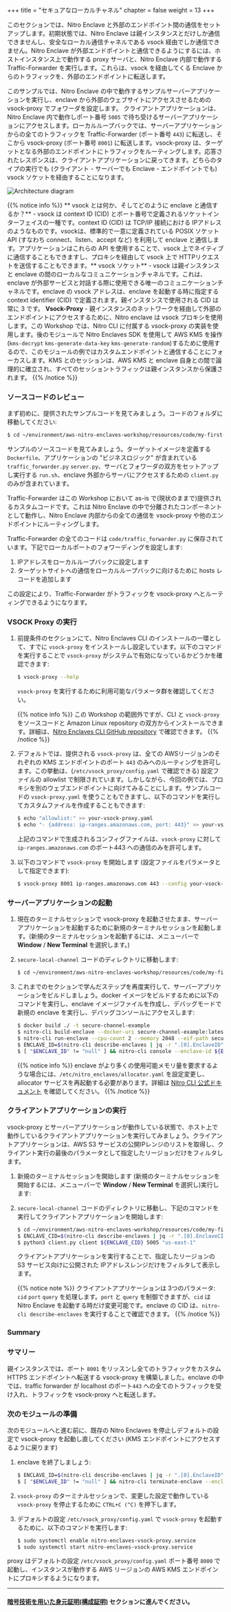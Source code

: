 +++
title = "セキュアなローカルチャネル"
chapter = false
weight = 13
+++

このセクションでは、Nitro Enclave と外部のエンドポイント間の通信をセットアップします。初期状態では、Nitro Enclave は親インスタンスとだけしか通信できませんし、安全なローカル通信チャネルである vsock 経由でしか通信できません。Nitro Enclave が外部エンドポイントと通信できるようにするには、ホストインスタンス上で動作する proxy サーバと、Nitro Enclave 内部で動作する Traffic-Forwarder を実行します。これらは、vsock を経由してくる Enclave からのトラフィックを、外部のエンドポイントに転送します。

このサンプルでは、Nitro Enclave の中で動作するサンプルサーバーアプリケーションを実行し、enclave から外部のウェブサイトにアクセスさせるための vsock-proxy でフォワーダを設定します。
クライアントアプリケーションは、Nitro Enclave 内で動作しポート番号 `5005` で待ち受けるサーバーアプリケーションにアクセスします。ローカルループバックでは、サーバーアプリケーションからの全てのトラフィックを Traffic-Forwarder (ポート番号 `443`) に転送し、そこから vsock-proxy (ポート番号 `8001`) に転送します。vsock-proxy は、ターゲットとなる外部のエンドポイントにトラフィックをルーティングします。応答されたレスポンスは、クライアントアプリケーションに戻ってきます。どちらのタイプの実行でも (クライアント - サーバーでも Enclave - エンドポイントでも) vsock ソケットを経由することになります。

![Architecture diagram](/images/secure-local-channel-arch.png)


{{% notice info %}}
** vsock とは何か、そしてどのように enclave と通信するか？** - vsock は context ID (CID) とポート番号で定義されるソケットインターフェイスの一種です。context ID (CID) は TCP/IP 接続における IPアドレスのようなものです。vsockは、標準的で一意に定義されている POSIX ソケット API (すなわち connect、listen、accept など) を利用して enclave と通信します。アプリケーションはこれらの API を使用することで、vsock 上でネイティブに通信することもできますし、プロキシを経由して vsock 上で HTTPリクエストを送信することもできます。** vsock ソケット** - vsock は親インスタンスと enclave の間のローカルなコミュニケーションチャネルです。これは、enclave が外部サービスと対話する際に使用できる唯一のコミュニケーションチャネルです。enclave の vsock アドレスは、enclave を起動する時に指定する context identifier (CID) で定義されます。親インスタンスで使用される CID は常に 3 です。
**Vsock-Proxy** - 親インスタンスのネットワークを経由して外部のエンドポイントにアクセスするために、Nitro enclave は vsock プロキシを使用します。この Workshop では、Nitro CLI に付属する vsock-proxy の実装を使用します。後のモジュールで Nitro Enclaves SDK を使用して AWS KMS を操作 (`kms-decrypt` `kms-generate-data-key` `kms-generate-random`)するために使用するので、このモジュールの例ではカスタムエンドポイントと通信することにフォーカスします。KMS とのセッションは、AWS KMS と enclave 自身との間で論理的に確立され、すべてのセッショントラフィックは親インスタンスから保護されます。
{{% /notice %}}


### ソースコードのレビュー

まず初めに、提供されたサンプルコードを見てみましょう。コードのフォルダに移動してください:

```sh
$ cd ~/environment/aws-nitro-enclaves-workshop/resources/code/my-first-enclave/secure-local-channel/
```

サンプルのソースコードを見てみましょう。ターゲットイメージを定義する `Dockerfile`、アプリケーションの "ビジネスロジック" が含まれている `traffic_forwarder.py` `server.py`、サーバとフォワーダの双方をセットアップし実行する `run.sh`、enclave 外部からサーバにアクセスするための `client.py` のみが含まれています。
 
Traffic-Forwarder はこの Workshop において as-is で(現状のままで)提供されるカスタムコードです。これは Nitro Enclave の中で分離されたコンポーネントとして動作し、Nitro Enclave 内部からの全ての通信を vsock-proxy や他のエンドポイントにルーティングします。

Traffic-Forwarder の全てのコードは `code/traffic_forwarder.py` に保存されています。下記でローカルポートのフォワーディングを設定します:
1. IPアドレスをローカルループバックに設定します
1. ターゲットサイトへの通信をローカルループバックに向けるために hosts レコードを追加します

この設定により、Traffic-Forwarder がトラフィックを vsock-proxy へとルーティングできるようになります。


### VSOCK Proxy の実行
1. 前提条件のセクションにて、Nitro Enclaves CLI のインストールの一環として、すでに `vsock-proxy` をインストールし設定しています。以下のコマンドを実行することで `vsock-proxy` がシステムで有効になっているかどうかを確認できます:
    ```sh
    $ vsock-proxy --help
    ```
    `vsock-proxy` を実行するために利用可能なパラメータ群を確認してください。

    {{% notice info %}}
この Workshop の範囲外ですが、CLI と `vsock-proxy` をソースコードと Amazon Linux repository の双方からインストールできます。詳細は、[Nitro Enclaves CLI GitHub repository](https://github.com/aws/aws-nitro-enclaves-cli) で確認できます。
    {{% /notice %}}

1. デフォルトでは、提供される `vsock-proxy` は、全ての AWSリージョンのそれぞれの KMS エンドポイントのポート `443` のみへのルーティングを許可します。この挙動は、(`/etc/vsock_proxy/config.yaml` で確認できる) 設定ファイルの allowlist で制限されています。しかしながら、今回の例では、プロキシを別のウェブエンドポイントに向けてみることにします。サンプルコードの `vsock-proxy.yaml` を使うこともできますし、以下のコマンドを実行してカスタムファイルを作成することもできます:
    ```sh
    $ echo "allowlist:" >> your-vsock-proxy.yaml
    $ echo "- {address: ip-ranges.amazonaws.com, port: 443}" >> your-vsock-proxy.yaml
    ```
    上記のコマンドで生成されるコンフィグファイルは、`vsock-proxy` に対して `ip-ranges.amazonaws.com` のポート443 への通信のみを許可します。

1. 以下のコマンドで `vsock-proxy` を開始します (設定ファイルをパラメータとして指定できます):
    ```sh
    $ vsock-proxy 8001 ip-ranges.amazonaws.com 443 --config your-vsock-proxy.yaml
    ```

### サーバーアプリケーションの起動
1. 現在のターミナルセッションで vsock-proxy を起動させたまま、サーバーアプリケーションを起動するために新規のターミナルセッションを起動します。(新規のターミナルセッションを起動するには、メニューバーで **Window** / **New Terminal** を選択します。)

1. `secure-local-channel` コードのディレクトリに移動します:
    ```sh
    $ cd ~/environment/aws-nitro-enclaves-workshop/resources/code/my-first-enclave/secure-local-channel/
    ```

1. これまでのセクションで学んだステップを再度実行して、サーバーアプリケーションをビルドしましょう。docker イメージをビルドするために以下のコマンドを実行し、enclave イメージファイルを作成し、デバッグモードで新規の enclave を実行し、デバッグコンソールにアクセスします:
    ```sh
    $ docker build ./ -t secure-channel-example
    $ nitro-cli build-enclave --docker-uri secure-channel-example:latest --output-file secure-channel-example.eif
    $ nitro-cli run-enclave --cpu-count 2 --memory 2048 --eif-path secure-channel-example.eif --debug-mode
    $ ENCLAVE_ID=$(nitro-cli describe-enclaves | jq -r ".[0].EnclaveID")
    $ [ "$ENCLAVE_ID" != "null" ] && nitro-cli console --enclave-id ${ENCLAVE_ID}
    ```

    {{% notice info %}}
enclave がより多くの使用可能メモリ量を要求するような場合には、`/etc/nitro_enclaves/allocator.yaml` を設定変更し、allocator サービスを再起動する必要があります。詳細は [Nitro CLI 公式ドキュメント](https://github.com/aws/aws-nitro-enclaves-cli) を確認してください。
    {{% /notice %}}

### クライアントアプリケーションの実行
vsock-proxy とサーバーアプリケーションが動作している状態で、ホスト上で動作しているクライアントアプリケーションを実行してみましょう。クライアントアプリケーションは、AWS S3 サービスの公開IPレンジのリストを取得し、クライアント実行の最後のパラメータとして指定したリージョンだけをフィルタします。

1. 新規のターミナルセッションを開始します (新規のターミナルセッションを開始するには、メニューバーで **Window** / **New Terminal** を選択し)実行します:

1. `secure-local-channel` コードのディレクトリに移動し、下記のコマンドを実行してクライアントアプリケーションを開始します:
    ```sh
    $ cd ~/environment/aws-nitro-enclaves-workshop/resources/code/my-first-enclave/secure-local-channel/
    $ ENCLAVE_CID=$(nitro-cli describe-enclaves | jq -r ".[0].EnclaveCID")
    $ python3 client.py client ${ENCLAVE_CID} 5005 "us-east-1"
    ```

    クライアントアプリケーションを実行することで、指定したリージョンの S3 サービス向けに公開された IPアドレスレンジだけをフィルタして表示します。

    {{% notice note %}}
クライアントアプリケーションは 3つのパラメータ: `cid` `port` `query` を処理します。`port` と `query` を制御できますが、`cid` は Nitro Enclave を起動する時だけ変更可能です。enclave の CID は、`nitro-cli describe-enclaves` を実行することで確認できます。
    {{% /notice %}}

### Summary
### サマリー
親インスタンスでは、ポート `8001` をリッスンし全てのトラフィックをカスタム HTTPS エンドポイントへ転送する vsock-proxy を構築しました。enclave の中では、traffic forwarder が localhost のポート`443` への全てのトラフィックを受け入れ、トラフィックを vsock-proxy へと転送します。

### 次のモジュールの準備
次のモジュールへと進む前に、既存の Nitro Enclaves を停止しデフォルトの設定で vsock-proxy を起動し直してください (KMS エンドポイントにアクセスするように戻ります)

1. enclave を終了しましょう:
    ```sh
    $ ENCLAVE_ID=$(nitro-cli describe-enclaves | jq -r ".[0].EnclaveID")
    $ [ "$ENCLAVE_ID" != "null" ] && nitro-cli terminate-enclave --enclave-id ${ENCLAVE_ID}
    ```

1. `vsock-proxy` のターミナルセッションで、変更した設定で動作している `vsock-proxy` を停止するために `CTRL+C (^C)` を押下します。

1. デフォルトの設定 `/etc/vsock_proxy/config.yaml` で `vsock-proxy` を起動するために、以下のコマンドを実行します:
    ```sh
    $ sudo systemctl enable nitro-enclaves-vsock-proxy.service
    $ sudo systemctl start nitro-enclaves-vsock-proxy.service
    ```
proxy はデフォルトの設定 `/etc/vsock_proxy/config.yaml` ポート番号 `8000` で起動し、インスタンスが動作する AWS リージョンの AWS KMS エンドポイントにプロキシするようになります。

---
#### [暗号技術を用いた身元証明(構成証明)](cryptographic-attestation.html) セクションに進んでください。
